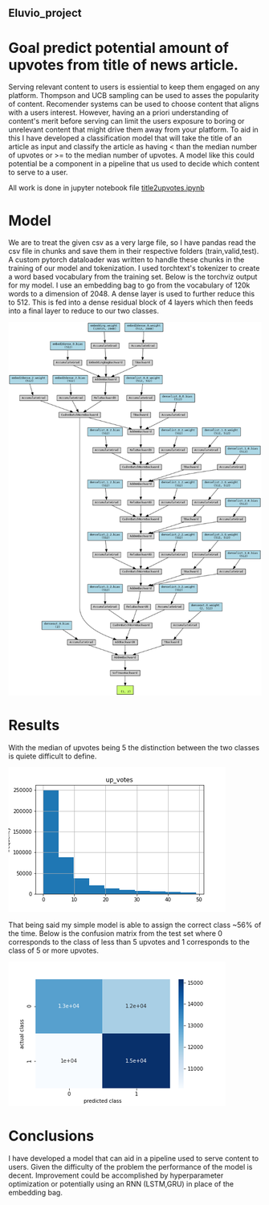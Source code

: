 ## Eluvio_project
# Goal predict potential amount of upvotes from title of news article.
Serving relevant content to users is essiential to keep them engaged on any platform.
Thompson and UCB sampling can be used to asses the popularity of content.
Recomender systems can be used to choose content that aligns with a users interest.
However, having an a priori understanding of content's merit before serving can limit the users 
exposure to boring or unrelevant content that might drive them away from your platform.
To aid in this I have developed a classification model that will take the title of an 
article as input and classify the article as having < than the median number of upvotes
or >= to the median number of upvotes. A model like this could potential be a component in a pipeline
that us used to decide which content to serve to a user. 

All work is done in jupyter notebook file [title2upvotes.ipynb](https://github.com/dnoci001/Eluvio_project/blob/main/title2upvotes.ipynb)

# Model
We are to treat the given csv as a very large file, so I have pandas read the csv file in chunks 
and save them in their respective folders (train,valid,test). A custom pytorch dataloader was written
to handle these chunks in the training of our model and tokenization. I used torchtext's tokenizer
to create a word based vocabulary from the training set. Below is the torchviz output for my model.
I use an embedding bag to go from the vocabulary of 120k words to a dimension of 2048. A dense
layer is used to further reduce this to 512. This is fed into a dense residual block of 4 layers 
which then feeds into a final layer to reduce to our two classes.

![](https://github.com/dnoci001/Eluvio_project/blob/main/images/torchviz.png)

# Results
With the median of upvotes being 5 the distinction between the two classes is quiete difficult to
define.

![](https://github.com/dnoci001/Eluvio_project/blob/main/images/upvotes_hist.png)

That being said my simple model is able to assign the correct class ~56% of the time.
Below is the confusion matrix from the test set where 0 corresponds to the class of less than 5 upvotes and 1
corresponds to the class of 5 or more upvotes.

![](https://github.com/dnoci001/Eluvio_project/blob/main/images/confusion_mat.png)

# Conclusions
I have developed a model that can aid in a pipeline used to serve content to users. Given the difficulty of the problem
the performance of the model is decent. Improvement could be accomplished by hyperparameter optimization or potentially
using an RNN (LSTM,GRU) in place of the embedding bag.

